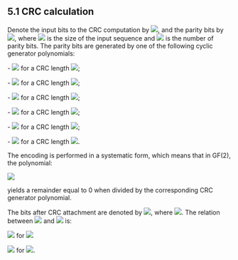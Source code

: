 ## 5.1 CRC calculation

Denote the input bits to the CRC computation by ![](media/image3.wmf),
and the parity bits by ![](media/image4.wmf), where
![](media/image5.wmf) is the size of the input sequence and
![](media/image6.wmf) is the number of parity bits. The parity bits are
generated by one of the following cyclic generator polynomials:

\- ![](media/image7.wmf) for a CRC length ![](media/image8.wmf);

\- ![](media/image9.wmf) for a CRC length ![](media/image8.wmf);

\- ![](media/image10.wmf) for a CRC length ![](media/image8.wmf);

\- ![](media/image11.wmf) for a CRC length ![](media/image12.wmf);

\- ![](media/image13.wmf) for a CRC length ![](media/image14.wmf);

\- ![](media/image15.wmf) for a CRC length ![](media/image16.wmf).

The encoding is performed in a systematic form, which means that in
GF(2), the polynomial:

![](media/image17.wmf)

yields a remainder equal to 0 when divided by the corresponding CRC
generator polynomial.

The bits after CRC attachment are denoted by ![](media/image18.wmf),
where ![](media/image19.wmf). The relation between
![](media/image20.wmf) and ![](media/image21.wmf) is:

![](media/image22.wmf) for ![](media/image23.wmf)

![](media/image24.wmf) for ![](media/image25.wmf).